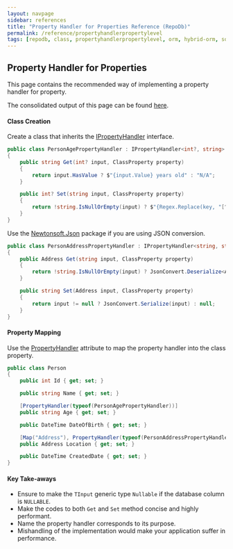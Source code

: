 ```yaml
---
layout: navpage
sidebar: references
title: "Property Handler for Properties Reference (RepoDb)"
permalink: /reference/propertyhandlerpropertylevel
tags: [repodb, class, propertyhandlerpropertylevel, orm, hybrid-orm, sqlserver, sqlite, mysql, postgresql]
---
```


## Property Handler for Properties

This page contains the recommended way of implementing a property handler for property.

The consolidated output of this page can be found [here](/reference/output/propertyhandlerpropertylevel).

#### Class Creation

Create a class that inherits the [IPropertyHandler](/interface/ipropertyhandler) interface.

```csharp
public class PersonAgePropertyHandler : IPropertyHandler<int?, string>
{
    public string Get(int? input, ClassProperty property)
    {
        return input.HasValue ? $"{input.Value} years old" : "N/A";
    }

    public int? Set(string input, ClassProperty property)
    {
        return !string.IsNullOrEmpty(input) ? $"{Regex.Replace(key, "[^0-9]", string.Empty)}" : null;
    }
}
```

Use the [Newtonsoft.Json](https://www.nuget.org/packages/Newtonsoft.Json) package if you are using JSON conversion.

```csharp
public class PersonAddressPropertyHandler : IPropertyHandler<string, string>
{
    public Address Get(string input, ClassProperty property)
    {
        return !string.IsNullOrEmpty(input) ? JsonConvert.Deserialize<Address>(input) : null;
    }

    public string Set(Address input, ClassProperty property)
    {
        return input != null ? JsonConvert.Serialize(input) : null;
    }
}
```

#### Property Mapping

Use the [PropertyHandler](/attribute/propertyhandler) attribute to map the property handler into the class property.

```csharp
public class Person
{
    public int Id { get; set; }

    public string Name { get; set; }

    [PropertyHandler(typeof(PersonAgePropertyHandler))]
    public string Age { get; set; }

    public DateTime DateOfBirth { get; set; }

    [Map("Address"), PropertyHandler(typeof(PersonAddressPropertyHandler))]
    public Address Location { get; set; }

    public DateTime CreatedDate { get; set; }
}
```

#### Key Take-aways

- Ensure to make the `TInput` generic type `Nullable` if the database column is `NULLABLE`.
- Make the codes to both `Get` and `Set` method concise and highly performant.
- Name the property handler corresponds to its purpose.
- Mishandling of the implementation would make your application suffer in performance.

